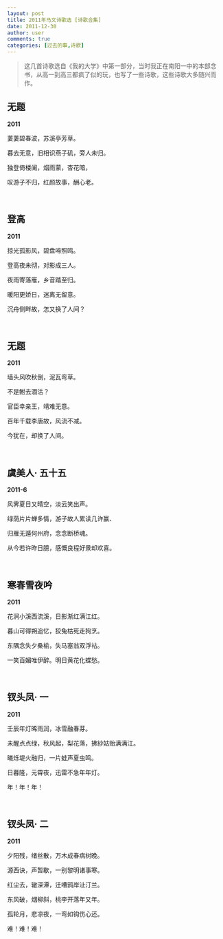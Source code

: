 ```yaml
---
layout: post
title: 2011年马文诗歌选 [诗歌合集]
date: 2011-12-30
author: user
comments: true
categories: [过去的事,诗歌]
---
```

> 这几首诗歌选自《我的大学》中第一部分，当时我正在南阳一中的本部念书，从高一到高三都疯了似的玩，也写了一些诗歌，这些诗歌大多随兴而作。



## 无题

**2011**

萋萋碧春波，苏溪亭芳草。

暮去无意，旧相识燕子矶，旁人未归。

独登倚楼阑，烟雨蒙，杏花暗，

叹游子不归，红颜故事，酬心老。



<br />

## 登高

**2011**

掠光孤影风，碧盘啼照鸣。

登高夜未彻，对影成三人。

夜雨寄落雁，乡音踏至归。

暖阳更娇日，迷离无留意。

沉舟侧畔故，怎又换了人间？



<br />

## 无题

**2011**

墙头风吹秋倒，泥瓦弯草。

不是鲋去涸沽？

官臣幸亲王，靖难无意。

百年千载李唐故，风流不减。

今犹在，却换了人间。



<br />

## 虞美人· 五十五

**2011-6**

风霁夏日又晴空，淡云笑出声。

绿荫片片蝉多情，游子故人累读几许赢、

归雁无遁何州府，念念断桥魂。

从今若许昨日臆，感慨良程好景却欢喜。



<br />

## 寒春雪夜吟

**2011**

花涧小溪西流溪，日影渐红满江红。

暮山可得朔追忆，狡兔枯死走狗烹。

东隅念失夕桑榆，失马塞翁双浮袩。

一笑百媚唯伊醉。明日黄花化蝶愁。



<br />

## 钗头凤· 一

**2011**

壬辰年灯晞雨润，冰雪融春芽。

未醒点点绿，秋风起，梨花落，拂紗姑贻满满江。

㬢烁堤火融归，一片蛙声夏虫鸣。

日暮隆，元霄夜，迅雷不急年年灯。

年！年！年！



<br />

## 钗头凤· 二

**2011**

夕阳残，绪丝散，万木成春病树晚。

源西诀，声暂歇，一别黎明诸事寒。

红尘去，辙深潭，迁嘈鸦岸沚汀兰。

东风破，烟柳斜，桃李开落年又年。

孤轮月，悲凉夜，一弯如钩伤心还。

难！难！难！

